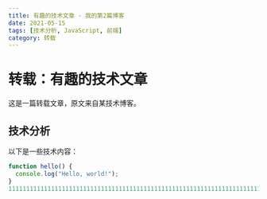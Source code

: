 ```yaml
---
title: 有趣的技术文章 - 我的第2篇博客
date: 2021-05-15
tags: [技术分析, JavaScript, 前端]
category: 转载
---
```


# 转载：有趣的技术文章

这是一篇转载文章，原文来自某技术博客。

## 技术分析

以下是一些技术内容：

```javascript
function hello() {
  console.log("Hello, world!");
}
1111111111111111111111111111111111111111111111111111111111111111111111111111111111111111111111111111111111111111111111111111111111111111111111111111111111111111111